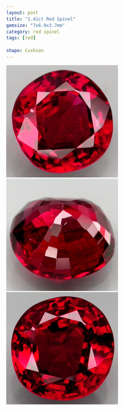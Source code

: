 ```yaml
---
layout: post
title: "1.41ct Red Spinel"
gemsize: "7x6.9x3.7mm"
category: red spinel
tags: [red]

shape: Cushion
---
```

![Spinel pic 1](/images/1.41-a.jpg)
![Spinel pic 2](/images/1.41-b.jpg)
![Spinel pic 3](/images/1.41-c.jpg)
